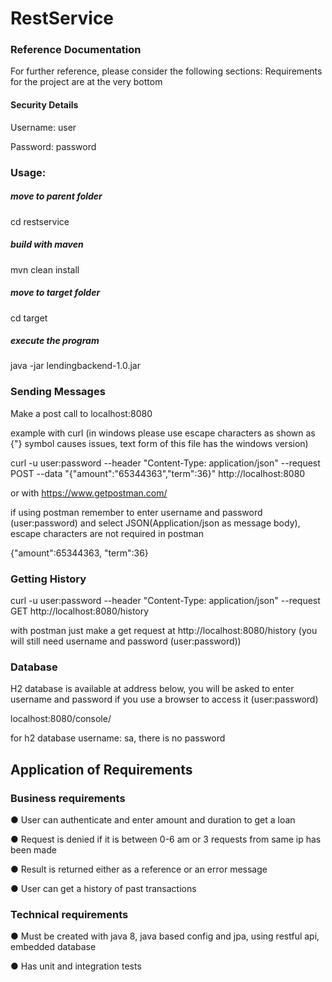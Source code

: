 # RestService

### Reference Documentation
For further reference, please consider the following sections:
Requirements for the project are at the very bottom

#### Security Details
Username: user

Password: password

### Usage: 

##### move to parent folder
cd restservice

##### build with maven
mvn clean install

##### move to target folder
cd target

##### execute the program
java -jar lendingbackend-1.0.jar

### Sending Messages

Make a post call to localhost:8080

example with curl (in windows please use escape characters as shown as {"} symbol causes issues, text form of this file has the windows version)

curl -u user:password --header "Content-Type: application/json" --request POST --data "{\"amount\":\"65344363\",\"term\":36}" http://localhost:8080 

or with https://www.getpostman.com/

if using postman remember to enter username and password (user:password) and select JSON(Application/json as message body), escape characters are not required in postman

{"amount":65344363, "term":36}

### Getting History

curl -u user:password --header "Content-Type: application/json" --request GET http://localhost:8080/history

with postman just make a get request at http://localhost:8080/history
(you will still need username and password (user:password))

### Database
H2 database is available at address below, you will be asked to enter username and password if you use a browser to access it (user:password)

localhost:8080/console/

for h2 database
username: sa, there is no password

## Application of Requirements

### Business requirements

● User can authenticate and enter amount and duration to get a loan

● Request is denied if it is between 0-6 am or 3 requests from same ip has been made

● Result is returned either as a reference or an error message

● User can get a history of past transactions

### Technical requirements

● Must be created with java 8, java based config and jpa, using restful api, embedded database

● Has unit and integration tests